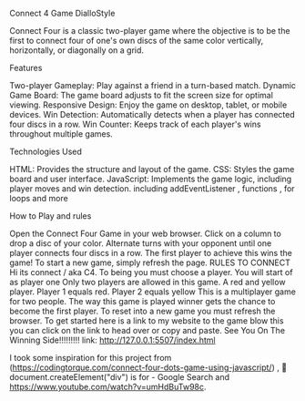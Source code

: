 Connect 4 Game DialloStyle

Connect Four is a classic two-player game where the objective is to be the first to connect four of one's own discs of the same color vertically, horizontally, or diagonally on a grid.


Features

Two-player Gameplay: Play against a friend in a turn-based match.
Dynamic Game Board: The game board adjusts to fit the screen size for optimal viewing.
Responsive Design: Enjoy the game on desktop, tablet, or mobile devices.
Win Detection: Automatically detects when a player has connected four discs in a row.
Win Counter: Keeps track of each player's wins throughout multiple games.

Technologies Used

HTML: Provides the structure and layout of the game.
CSS: Styles the game board and user interface.
JavaScript: Implements the game logic, including player moves and win detection.
including addEventListener , functions ,  for loops and more

How to Play and rules 

Open the Connect Four Game in your web browser.
Click on a column to drop a disc of your color.
Alternate turns with your opponent until one player connects four discs in a row.
The first player to achieve this wins the game!
To start a new game, simply refresh the page.
RULES TO CONNECT 
Hi its connect / aka C4.
To being you must choose a player.
You will start of as player one
Only two players are allowed in this game.
A red and yellow player.
Player 1 equals red.
Player 2 equals yellow
This is a multiplayer game for two people.
The way this game is played winner gets the chance to become the first player.
To reset into a new game you must refresh the browser.
To get started here is a link to my website to the game blow this you can click on the link to head over or copy and paste.
See You On The Winning Side!!!!!!!!!
link: http://127.0.0.1:5507/index.html

 
I took some inspiration for this project from  (https://codingtorque.com/connect-four-dots-game-using-javascript/) , :mag_right: document.createElement("div") is for - Google Search
and https://www.youtube.com/watch?v=umHdBuTw98c.





